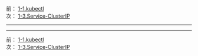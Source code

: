 前： [1-1.kubectl](1-1.kubectl.md)  
次： [1-3.Service-ClusterIP](1-3.Service-ClusterIP.md)

---

---

前： [1-1.kubectl](1-1.kubectl.md)  
次： [1-3.Service-ClusterIP](1-3.Service-ClusterIP.md)